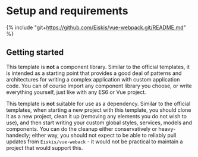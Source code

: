 
# Setup and requirements

{% include "git+https://github.com/Eiskis/vue-webpack.git/README.md" %}

## Getting started

This template is **not** a component library. Similar to the official templates, it is intended as a starting point that provides a good deal of patterns and architectures for writing a complex application with custom application code. You can of course import any component library you choose, or write everything yourself, just like with any ES6 or Vue project.

This template is **not** suitable for use as a dependency. Similar to the official templates, when starting a new project with this template, you should clone it as a new project, clean it up (removing any elements you do not wish to use), and then start writing your custom global styles, services, models and components. You can do the cleanup either conservatively or heavy-handedly; either way, you should not expect to be able to reliably pull updates from `Eiskis/vue-weback` - it would not be practical to maintain a project that would support this.
